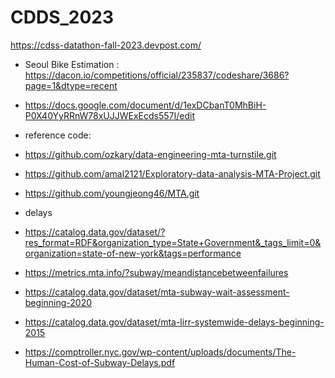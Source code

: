 # CDDS_2023

https://cdss-datathon-fall-2023.devpost.com/
- Seoul Bike Estimation : https://dacon.io/competitions/official/235837/codeshare/3686?page=1&dtype=recent

- https://docs.google.com/document/d/1exDCbanT0MhBiH-P0X40YyRRnW78xUJJWExEcds557I/edit

- reference code:
- https://github.com/ozkary/data-engineering-mta-turnstile.git
- https://github.com/amal2121/Exploratory-data-analysis-MTA-Project.git
- https://github.com/youngjeong46/MTA.git

- delays
- https://catalog.data.gov/dataset/?res_format=RDF&organization_type=State+Government&_tags_limit=0&organization=state-of-new-york&tags=performance
- https://metrics.mta.info/?subway/meandistancebetweenfailures
- https://catalog.data.gov/dataset/mta-subway-wait-assessment-beginning-2020
- https://catalog.data.gov/dataset/mta-lirr-systemwide-delays-beginning-2015
- https://comptroller.nyc.gov/wp-content/uploads/documents/The-Human-Cost-of-Subway-Delays.pdf
